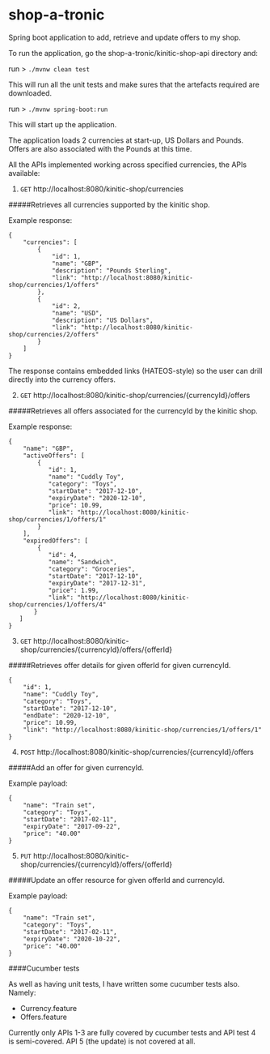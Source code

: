 # shop-a-tronic
Spring boot application to add, retrieve and update offers to my shop.

To run the application, go the shop-a-tronic/kinitic-shop-api directory and:

run > `./mvnw clean test` 

This will run all the unit tests and make sures that the artefacts required are downloaded.

run > `./mvnw spring-boot:run`

This will start up the application. 

The application loads 2 currencies at start-up, US Dollars and Pounds. Offers are also associated with the Pounds at this time.

All the APIs implemented working across specified currencies, the APIs available:

1. `GET` http://localhost:8080/kinitic-shop/currencies

#####Retrieves all currencies supported by the kinitic shop.

Example response:

````
{
    "currencies": [
        {
            "id": 1,
            "name": "GBP",
            "description": "Pounds Sterling",
            "link": "http://localhost:8080/kinitic-shop/currencies/1/offers"
        },
        {
            "id": 2,
            "name": "USD",
            "description": "US Dollars",
            "link": "http://localhost:8080/kinitic-shop/currencies/2/offers"
        }
    ]
}
````
The response contains embedded links (HATEOS-style) so the user can drill directly into the currency offers.

2. `GET` http://localhost:8080/kinitic-shop/currencies/{currencyId}/offers
 
#####Retrieves all offers associated for the currencyId by the kinitic shop.
 
Example response:
````
{
    "name": "GBP",
    "activeOffers": [
        {
           "id": 1,
           "name": "Cuddly Toy",
           "category": "Toys",
           "startDate": "2017-12-10",
           "expiryDate": "2020-12-10",
           "price": 10.99,
           "link": "http://localhost:8080/kinitic-shop/currencies/1/offers/1"
        }
    ],
    "expiredOffers": [
        {
           "id": 4,
           "name": "Sandwich",
           "category": "Groceries",
           "startDate": "2017-12-10",
           "expiryDate": "2017-12-31",
           "price": 1.99,
           "link": "http://localhost:8080/kinitic-shop/currencies/1/offers/4"
       }
   ]
}
````

3. `GET` http://localhost:8080/kinitic-shop/currencies/{currencyId}/offers/{offerId}
 
#####Retrieves offer details for given offerId for given currencyId.

````
{
    "id": 1,
    "name": "Cuddly Toy",
    "category": "Toys",
    "startDate": "2017-12-10",
    "endDate": "2020-12-10",
    "price": 10.99,
    "link": "http://localhost:8080/kinitic-shop/currencies/1/offers/1"
}
````

4. `POST` http://localhost:8080/kinitic-shop/currencies/{currencyId}/offers

#####Add an offer for given currencyId.

Example payload:

````
{
    "name": "Train set",
    "category": "Toys",
    "startDate": "2017-02-11",
    "expiryDate": "2017-09-22",
    "price": "40.00"
}
````

5. `PUT` http://localhost:8080/kinitic-shop/currencies/{currencyId}/offers/{offerId}

#####Update an offer resource for given offerId and currencyId.

Example payload:

````
{
    "name": "Train set",
    "category": "Toys",
    "startDate": "2017-02-11",
    "expiryDate": "2020-10-22",
    "price": "40.00"
}
````

####Cucumber tests

As well as having unit tests, I have written some cucumber tests also. Namely:

* Currency.feature
* Offers.feature

Currently only APIs 1-3 are fully covered by cucumber tests and API test 4 is semi-covered. API 5 (the update) is not covered at all.

